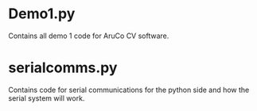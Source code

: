 # Demo1.py 
Contains all demo 1 code for AruCo CV software. 

# serialcomms.py 
Contains code for serial communications for the python side and how the serial system will work. 

